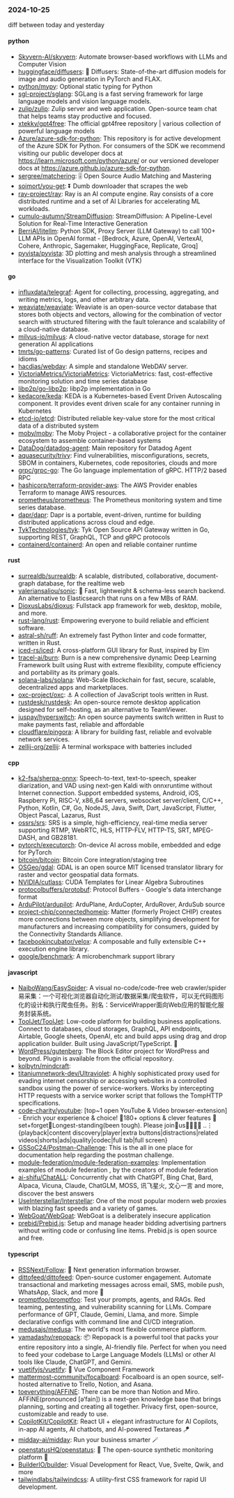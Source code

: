 ### 2024-10-25
diff between today and yesterday

#### python
* [Skyvern-AI/skyvern](https://github.com/Skyvern-AI/skyvern): Automate browser-based workflows with LLMs and Computer Vision
* [huggingface/diffusers](https://github.com/huggingface/diffusers): 🤗 Diffusers: State-of-the-art diffusion models for image and audio generation in PyTorch and FLAX.
* [python/mypy](https://github.com/python/mypy): Optional static typing for Python
* [sgl-project/sglang](https://github.com/sgl-project/sglang): SGLang is a fast serving framework for large language models and vision language models.
* [zulip/zulip](https://github.com/zulip/zulip): Zulip server and web application. Open-source team chat that helps teams stay productive and focused.
* [xtekky/gpt4free](https://github.com/xtekky/gpt4free): The official gpt4free repository | various collection of powerful language models
* [Azure/azure-sdk-for-python](https://github.com/Azure/azure-sdk-for-python): This repository is for active development of the Azure SDK for Python. For consumers of the SDK we recommend visiting our public developer docs at https://learn.microsoft.com/python/azure/ or our versioned developer docs at https://azure.github.io/azure-sdk-for-python.
* [sergree/matchering](https://github.com/sergree/matchering): 🎚️ Open Source Audio Matching and Mastering
* [soimort/you-get](https://github.com/soimort/you-get): ⏬ Dumb downloader that scrapes the web
* [ray-project/ray](https://github.com/ray-project/ray): Ray is an AI compute engine. Ray consists of a core distributed runtime and a set of AI Libraries for accelerating ML workloads.
* [cumulo-autumn/StreamDiffusion](https://github.com/cumulo-autumn/StreamDiffusion): StreamDiffusion: A Pipeline-Level Solution for Real-Time Interactive Generation
* [BerriAI/litellm](https://github.com/BerriAI/litellm): Python SDK, Proxy Server (LLM Gateway) to call 100+ LLM APIs in OpenAI format - [Bedrock, Azure, OpenAI, VertexAI, Cohere, Anthropic, Sagemaker, HuggingFace, Replicate, Groq]
* [pyvista/pyvista](https://github.com/pyvista/pyvista): 3D plotting and mesh analysis through a streamlined interface for the Visualization Toolkit (VTK)

#### go
* [influxdata/telegraf](https://github.com/influxdata/telegraf): Agent for collecting, processing, aggregating, and writing metrics, logs, and other arbitrary data.
* [weaviate/weaviate](https://github.com/weaviate/weaviate): Weaviate is an open-source vector database that stores both objects and vectors, allowing for the combination of vector search with structured filtering with the fault tolerance and scalability of a cloud-native database​.
* [milvus-io/milvus](https://github.com/milvus-io/milvus): A cloud-native vector database, storage for next generation AI applications
* [tmrts/go-patterns](https://github.com/tmrts/go-patterns): Curated list of Go design patterns, recipes and idioms
* [hacdias/webdav](https://github.com/hacdias/webdav): A simple and standalone WebDAV server.
* [VictoriaMetrics/VictoriaMetrics](https://github.com/VictoriaMetrics/VictoriaMetrics): VictoriaMetrics: fast, cost-effective monitoring solution and time series database
* [libp2p/go-libp2p](https://github.com/libp2p/go-libp2p): libp2p implementation in Go
* [kedacore/keda](https://github.com/kedacore/keda): KEDA is a Kubernetes-based Event Driven Autoscaling component. It provides event driven scale for any container running in Kubernetes
* [etcd-io/etcd](https://github.com/etcd-io/etcd): Distributed reliable key-value store for the most critical data of a distributed system
* [moby/moby](https://github.com/moby/moby): The Moby Project - a collaborative project for the container ecosystem to assemble container-based systems
* [DataDog/datadog-agent](https://github.com/DataDog/datadog-agent): Main repository for Datadog Agent
* [aquasecurity/trivy](https://github.com/aquasecurity/trivy): Find vulnerabilities, misconfigurations, secrets, SBOM in containers, Kubernetes, code repositories, clouds and more
* [grpc/grpc-go](https://github.com/grpc/grpc-go): The Go language implementation of gRPC. HTTP/2 based RPC
* [hashicorp/terraform-provider-aws](https://github.com/hashicorp/terraform-provider-aws): The AWS Provider enables Terraform to manage AWS resources.
* [prometheus/prometheus](https://github.com/prometheus/prometheus): The Prometheus monitoring system and time series database.
* [dapr/dapr](https://github.com/dapr/dapr): Dapr is a portable, event-driven, runtime for building distributed applications across cloud and edge.
* [TykTechnologies/tyk](https://github.com/TykTechnologies/tyk): Tyk Open Source API Gateway written in Go, supporting REST, GraphQL, TCP and gRPC protocols
* [containerd/containerd](https://github.com/containerd/containerd): An open and reliable container runtime

#### rust
* [surrealdb/surrealdb](https://github.com/surrealdb/surrealdb): A scalable, distributed, collaborative, document-graph database, for the realtime web
* [valeriansaliou/sonic](https://github.com/valeriansaliou/sonic): 🦔 Fast, lightweight & schema-less search backend. An alternative to Elasticsearch that runs on a few MBs of RAM.
* [DioxusLabs/dioxus](https://github.com/DioxusLabs/dioxus): Fullstack app framework for web, desktop, mobile, and more.
* [rust-lang/rust](https://github.com/rust-lang/rust): Empowering everyone to build reliable and efficient software.
* [astral-sh/ruff](https://github.com/astral-sh/ruff): An extremely fast Python linter and code formatter, written in Rust.
* [iced-rs/iced](https://github.com/iced-rs/iced): A cross-platform GUI library for Rust, inspired by Elm
* [tracel-ai/burn](https://github.com/tracel-ai/burn): Burn is a new comprehensive dynamic Deep Learning Framework built using Rust with extreme flexibility, compute efficiency and portability as its primary goals.
* [solana-labs/solana](https://github.com/solana-labs/solana): Web-Scale Blockchain for fast, secure, scalable, decentralized apps and marketplaces.
* [oxc-project/oxc](https://github.com/oxc-project/oxc): ⚓ A collection of JavaScript tools written in Rust.
* [rustdesk/rustdesk](https://github.com/rustdesk/rustdesk): An open-source remote desktop application designed for self-hosting, as an alternative to TeamViewer.
* [juspay/hyperswitch](https://github.com/juspay/hyperswitch): An open source payments switch written in Rust to make payments fast, reliable and affordable
* [cloudflare/pingora](https://github.com/cloudflare/pingora): A library for building fast, reliable and evolvable network services.
* [zellij-org/zellij](https://github.com/zellij-org/zellij): A terminal workspace with batteries included

#### cpp
* [k2-fsa/sherpa-onnx](https://github.com/k2-fsa/sherpa-onnx): Speech-to-text, text-to-speech, speaker diarization, and VAD using next-gen Kaldi with onnxruntime without Internet connection. Support embedded systems, Android, iOS, Raspberry Pi, RISC-V, x86_64 servers, websocket server/client, C/C++, Python, Kotlin, C#, Go, NodeJS, Java, Swift, Dart, JavaScript, Flutter, Object Pascal, Lazarus, Rust
* [ossrs/srs](https://github.com/ossrs/srs): SRS is a simple, high-efficiency, real-time media server supporting RTMP, WebRTC, HLS, HTTP-FLV, HTTP-TS, SRT, MPEG-DASH, and GB28181.
* [pytorch/executorch](https://github.com/pytorch/executorch): On-device AI across mobile, embedded and edge for PyTorch
* [bitcoin/bitcoin](https://github.com/bitcoin/bitcoin): Bitcoin Core integration/staging tree
* [OSGeo/gdal](https://github.com/OSGeo/gdal): GDAL is an open source MIT licensed translator library for raster and vector geospatial data formats.
* [NVIDIA/cutlass](https://github.com/NVIDIA/cutlass): CUDA Templates for Linear Algebra Subroutines
* [protocolbuffers/protobuf](https://github.com/protocolbuffers/protobuf): Protocol Buffers - Google's data interchange format
* [ArduPilot/ardupilot](https://github.com/ArduPilot/ardupilot): ArduPlane, ArduCopter, ArduRover, ArduSub source
* [project-chip/connectedhomeip](https://github.com/project-chip/connectedhomeip): Matter (formerly Project CHIP) creates more connections between more objects, simplifying development for manufacturers and increasing compatibility for consumers, guided by the Connectivity Standards Alliance.
* [facebookincubator/velox](https://github.com/facebookincubator/velox): A composable and fully extensible C++ execution engine library.
* [google/benchmark](https://github.com/google/benchmark): A microbenchmark support library

#### javascript
* [NaiboWang/EasySpider](https://github.com/NaiboWang/EasySpider): A visual no-code/code-free web crawler/spider易采集：一个可视化浏览器自动化测试/数据采集/爬虫软件，可以无代码图形化的设计和执行爬虫任务。别名：ServiceWrapper面向Web应用的智能化服务封装系统。
* [ToolJet/ToolJet](https://github.com/ToolJet/ToolJet): Low-code platform for building business applications. Connect to databases, cloud storages, GraphQL, API endpoints, Airtable, Google sheets, OpenAI, etc and build apps using drag and drop application builder. Built using JavaScript/TypeScript. 🚀
* [WordPress/gutenberg](https://github.com/WordPress/gutenberg): The Block Editor project for WordPress and beyond. Plugin is available from the official repository.
* [kolbytn/mindcraft](https://github.com/kolbytn/mindcraft): 
* [titaniumnetwork-dev/Ultraviolet](https://github.com/titaniumnetwork-dev/Ultraviolet): A highly sophisticated proxy used for evading internet censorship or accessing websites in a controlled sandbox using the power of service-workers. Works by intercepting HTTP requests with a service worker script that follows the TompHTTP specifications.
* [code-charity/youtube](https://github.com/code-charity/youtube): [top~1 open YouTube & Video browser-extension] - Enrich your experience & choice! 🧰180+ options & clever features 📌set+forget📌Longest-standing(been tough). Please join🧩us👨‍👩‍👧‍👧 ..⋮ {playback|content discovery|player|extra buttons|distractions|related videos|shorts|ads|quality|codec|full tab|full screen}
* [GSSoC24/Postman-Challenge](https://github.com/GSSoC24/Postman-Challenge): This is the all in one place for documentation help regarding the postman challenge.
* [module-federation/module-federation-examples](https://github.com/module-federation/module-federation-examples): Implementation examples of module federation , by the creators of module federation
* [ai-shifu/ChatALL](https://github.com/ai-shifu/ChatALL): Concurrently chat with ChatGPT, Bing Chat, Bard, Alpaca, Vicuna, Claude, ChatGLM, MOSS, 讯飞星火, 文心一言 and more, discover the best answers
* [UseInterstellar/Interstellar](https://github.com/UseInterstellar/Interstellar): One of the most popular modern web proxies with blazing fast speeds and a variety of games.
* [WebGoat/WebGoat](https://github.com/WebGoat/WebGoat): WebGoat is a deliberately insecure application
* [prebid/Prebid.js](https://github.com/prebid/Prebid.js): Setup and manage header bidding advertising partners without writing code or confusing line items. Prebid.js is open source and free.

#### typescript
* [RSSNext/Follow](https://github.com/RSSNext/Follow): 🧡 Next generation information browser.
* [dittofeed/dittofeed](https://github.com/dittofeed/dittofeed): Open-source customer engagement. Automate transactional and marketing messages across email, SMS, mobile push, WhatsApp, Slack, and more 📨
* [promptfoo/promptfoo](https://github.com/promptfoo/promptfoo): Test your prompts, agents, and RAGs. Red teaming, pentesting, and vulnerability scanning for LLMs. Compare performance of GPT, Claude, Gemini, Llama, and more. Simple declarative configs with command line and CI/CD integration.
* [medusajs/medusa](https://github.com/medusajs/medusa): The world's most flexible commerce platform.
* [yamadashy/repopack](https://github.com/yamadashy/repopack): 📦 Repopack is a powerful tool that packs your entire repository into a single, AI-friendly file. Perfect for when you need to feed your codebase to Large Language Models (LLMs) or other AI tools like Claude, ChatGPT, and Gemini.
* [vuetifyjs/vuetify](https://github.com/vuetifyjs/vuetify): 🐉 Vue Component Framework
* [mattermost-community/focalboard](https://github.com/mattermost-community/focalboard): Focalboard is an open source, self-hosted alternative to Trello, Notion, and Asana.
* [toeverything/AFFiNE](https://github.com/toeverything/AFFiNE): There can be more than Notion and Miro. AFFiNE(pronounced [ə‘fain]) is a next-gen knowledge base that brings planning, sorting and creating all together. Privacy first, open-source, customizable and ready to use.
* [CopilotKit/CopilotKit](https://github.com/CopilotKit/CopilotKit): React UI + elegant infrastructure for AI Copilots, in-app AI agents, AI chatbots, and AI-powered Textareas 🪁
* [midday-ai/midday](https://github.com/midday-ai/midday): Run your business smarter 🪄
* [openstatusHQ/openstatus](https://github.com/openstatusHQ/openstatus): 🏓 The open-source synthetic monitoring platform 🏓
* [BuilderIO/builder](https://github.com/BuilderIO/builder): Visual Development for React, Vue, Svelte, Qwik, and more
* [tailwindlabs/tailwindcss](https://github.com/tailwindlabs/tailwindcss): A utility-first CSS framework for rapid UI development.
